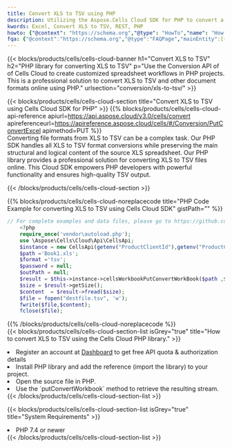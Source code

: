 ```yaml
---
title: Convert XLS to TSV using PHP 
description: Utilizing the Aspose.Cells Cloud SDK for PHP to convert a XLS format file to a TSV format file. 
kwords: Excel, Convert XLS to TSV, REST, PHP
howto: {"@context": "https://schema.org","@type": "HowTo","name": "How to convert XLS to TSV using the Cells Cloud PHP library.","description": "How to convert XLS to TSV using the Cells Cloud PHP library.","image": {"@type": "ImageObject"},"url": "/php/conversion/xls-to-tsv/","step": [{ "@type": "HowToStep","name": "How to convert XLS to TSV using the Cells Cloud PHP library. step 1", "image": {"@type": "ImageObject",},"url": "/php/conversion/xls-to-tsv/","text": "Register an account at <a href='https://dashboard.aspose.cloud/'>Dashboard</a> to get free API quota & authorization details",},{ "@type": "HowToStep","name": "How to convert XLS to TSV using the Cells Cloud PHP library. step 1", "image": {"@type": "ImageObject",},"url": "/php/conversion/xls-to-tsv/","text": "Install PHP library and add the reference (import the library) to your project.",},{ "@type": "HowToStep","name": "How to convert XLS to TSV using the Cells Cloud PHP library. step 1", "image": {"@type": "ImageObject",},"url": "/php/conversion/xls-to-tsv/","text": "Open the source file in PHP.",},{ "@type": "HowToStep","name": "How to convert XLS to TSV using the Cells Cloud PHP library. step 1", "image": {"@type": "ImageObject",},"url": "/php/conversion/xls-to-tsv/","text": "Use the `putConvertWorkbook` method to retrieve the resulting stream.",}, ],"supply": {"@type": "HowToSupply","name": "document"},"tool": [{"@type": "HowToTool","name": "phpstorm, Visual Studio Code, Eclipse"},{"@type": "HowToTool","name": "Aspose Cells"}],"totalTime": "PT6M"}
fqa: {"@context":"https://schema.org","@type":"FAQPage","mainEntity":[{"@type":"Question","name":"Why convert file formats in C# using REST API?","acceptedAnswer":{"@type":"Answer","text":"Documents are encoded in many ways, and some files may be incompatible with the software you use. To open and read such files, just convert them to appropriate file formats.<br/><ol><li>Install .NET SDK and add the reference (import the library) to your project.</li><li>Open the source file in C# using REST API.</li><li>Call the PutConvertWorkbookRequest() method, passing an output filename with required extension.</li><li>Get the result of conversion as a separate file.</li></ol>"}},{"@type":"Question","name":"What file formats can I convert with your C# library?","acceptedAnswer":{"@type":"Answer","text":"We support a variety of file formats for conversion using .NET library, including XLSX, Excel, xls , PDF, CSV, HTML, Markdown, XML, PNG, JPG, TIFF, Json, TXT and many more."}},{"@type":"Question","name":"What is the maximum allowed file size for conversion using this .NET library?","acceptedAnswer":{"@type":"Answer","text":"There are no file size limits for format conversions using .NET library."}}]}
---
```



{{< blocks/products/cells/cells-cloud-banner h1="Convert XLS to TSV" h2="PHP library for converting XLS to TSV" p="Use the Conversion API of of Cells Cloud to create customized spreadsheet workflows in PHP projects. This is a professional solution to convert XLS to TSV and other document formats online using PHP." urlsection="conversion/xls-to-tsv/" >}}

{{< blocks/products/cells/cells-cloud-section  title="Convert XLS to TSV using Cells Cloud SDK for PHP" >}}
{{% blocks/products/cells/cells-cloud-api-reference  apiurl=https://api.aspose.cloud/v3.0/cells/convert  apireferenceurl=https://apireference.aspose.cloud/cells/#/Conversion/PutConvertExcel  apimethod=PUT %}}
<br/>
Converting file formats from XLS to TSV can be a complex task. Our PHP SDK handles all XLS to TSV format conversions while preserving the main structural and logical content of the source XLS spreadsheet. Our PHP library provides a professional solution for converting XLS to TSV files online. This Cloud SDK empowers PHP developers with powerful functionality and ensures high-quality TSV output.

{{< /blocks/products/cells/cells-cloud-section >}}

{{% blocks/products/cells/cells-cloud-noreplacecode title="PHP Code Example for converting XLS to TSV using Cells Cloud SDK" gistPath="" %}}
 
```php
// For complete examples and data files, please go to https://github.com/aspose-cells-cloud/aspose-cells-cloud-php/
    <?php
    require_once('vendor\autoload.php');
    use \Aspose\Cells\Cloud\Api\CellsApi;
    $instance = new CellsApi(getenv("ProductClientId"),getenv("ProductClientSecret"));
    $path ='Book1.xls';    
    $format ='tsv';
    $password = null;
    $outPath = null;      
    $result = $this->instance->cellsWorkbookPutConvertWorkBook($path ,$format, $password,  $outPath);
    $size = $result->getSize();
    $content  = $result->fread($size);
    $file = fopen("destfile.tsv", 'w');
    fwrite($file,$content);
    fclose($file);
```
 
{{% /blocks/products/cells/cells-cloud-noreplacecode  %}}
<br/>
{{< blocks/products/cells/cells-cloud-section-list isGrey="true"  title="How to convert XLS to TSV using the Cells Cloud PHP library." >}}
<li>Register an account at <a href="https://dashboard.aspose.cloud/">Dashboard</a> to get free API quota & authorization details</li>
<li>Install PHP library and add the reference (import the library) to your project.</li>
<li>Open the source file in PHP.</li>
<li>Use the `putConvertWorkbook` method to retrieve the resulting stream.</li>
{{< /blocks/products/cells/cells-cloud-section-list >}}

{{< blocks/products/cells/cells-cloud-section-list isGrey="true"  title="System Requirements" >}}
<li>PHP 7.4 or newer</li>
{{< /blocks/products/cells/cells-cloud-section-list >}}
